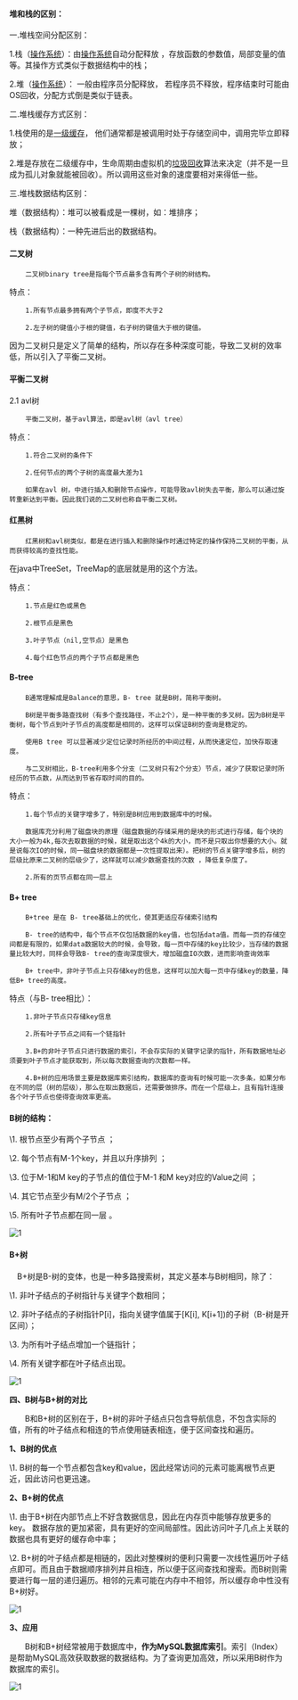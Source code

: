 #### 堆和栈的区别：
一.堆栈空间分配区别：

1.栈（[操作系统](https://www.baidu.com/s?wd=%E6%93%8D%E4%BD%9C%E7%B3%BB%E7%BB%9F&tn=SE_PcZhidaonwhc_ngpagmjz&rsv_dl=gh_pc_zhidao)）：由[操作系统](https://www.baidu.com/s?wd=%E6%93%8D%E4%BD%9C%E7%B3%BB%E7%BB%9F&tn=SE_PcZhidaonwhc_ngpagmjz&rsv_dl=gh_pc_zhidao)自动分配释放 ，存放函数的参数值，局部变量的值等。其操作方式类似于数据结构中的栈；

2.堆（[操作系统](https://www.baidu.com/s?wd=%E6%93%8D%E4%BD%9C%E7%B3%BB%E7%BB%9F&tn=SE_PcZhidaonwhc_ngpagmjz&rsv_dl=gh_pc_zhidao)）： 一般由程序员分配释放， 若程序员不释放，程序结束时可能由OS回收，分配方式倒是类似于链表。

二.堆栈缓存方式区别：

1.栈使用的是[一级缓存](https://www.baidu.com/s?wd=%E4%B8%80%E7%BA%A7%E7%BC%93%E5%AD%98&tn=SE_PcZhidaonwhc_ngpagmjz&rsv_dl=gh_pc_zhidao)， 他们通常都是被调用时处于存储空间中，调用完毕立即释放；

2.堆是存放在二级缓存中，生命周期由虚拟机的[垃圾回收](https://www.baidu.com/s?wd=%E5%9E%83%E5%9C%BE%E5%9B%9E%E6%94%B6&tn=SE_PcZhidaonwhc_ngpagmjz&rsv_dl=gh_pc_zhidao)算法来决定（并不是一旦成为孤儿对象就能被回收）。所以调用这些对象的速度要相对来得低一些。

三.堆栈数据结构区别：

堆（数据结构）：堆可以被看成是一棵树，如：堆排序；

栈（数据结构）：一种先进后出的数据结构。

#### 二叉树

        二叉树binary tree是指每个节点最多含有两个子树的树结构。

特点：

        1.所有节点最多拥有两个子节点，即度不大于2
    
        2.左子树的键值小于根的键值，右子树的键值大于根的键值。

因为二叉树只是定义了简单的结构，所以存在多种深度可能，导致二叉树的效率低，所以引入了平衡二叉树。

#### 平衡二叉树
2.1 avl树

        平衡二叉树，基于avl算法，即是avl树（avl tree）

特点：

        1.符合二叉树的条件下
    
        2.任何节点的两个子树的高度最大差为1
    
        如果在avl 树，中进行插入和删除节点操作，可能导致avl树失去平衡，那么可以通过旋转重新达到平衡。因此我们说的二叉树也称自平衡二叉树。
####  红黑树

        红黑树和avl树类似，都是在进行插入和删除操作时通过特定的操作保持二叉树的平衡，从而获得较高的查找性能。

在java中TreeSet，TreeMap的底层就是用的这个方法。

特点：

        1.节点是红色或黑色
    
        2.根节点是黑色
    
        3.叶子节点（nil,空节点）是黑色
    
        4.每个红色节点的两个子节点都是黑色
####  B-tree

        B通常理解成是Balance的意思，B- tree 就是B树，简称平衡树。
    
        B树是平衡多路查找树（有多个查找路径，不止2个），是一种平衡的多叉树。因为B树是平衡树，每个节点到叶子节点的高度都是相同的，这样可以保证B树的查询是稳定的。
    
        使用B tree 可以显著减少定位记录时所经历的中间过程，从而快速定位，加快存取速度。
    
        与二叉树相比，B-tree利用多个分支（二叉树只有2个分支）节点，减少了获取记录时所经历的节点数，从而达到节省存取时间的目的。

特点：

        1.每个节点的关键字增多了，特别是B树应用到数据库中的时候。
    
        数据库充分利用了磁盘块的原理（磁盘数据的存储采用的是块的形式进行存储，每个块的大小一般为4k,每次去取数据的时候，就是取出这个4k的大小，而不是只取出你想要的大小。就是说每次IO的时候，同一磁盘块的数据都是一次性提取出来）。把树的节点关键字增多后，树的层级比原来二叉树的层级少了，这样就可以减少数据查找的次数 ，降低复杂度了。
    
        2.所有的页节点都在同一层上
#### B+ tree

        B+tree 是在 B- tree基础上的优化，使其更适应存储索引结构
    
        B- tree的结构中，每个节点不仅包括数据的key值，也包括data值。而每一页的存储空间都是有限的，如果data数据较大的时候，会导致，每一页中存储的key比较少，当存储的数据量比较大时，同样会导致B- tree的查询深度很大，增加磁盘IO次数，进而影响查询效率
    
        B+ tree中，非叶子节点上只存储key的信息，这样可以加大每一页中存储key的数量，降低B+ tree的高度。

特点（与B- tree相比）：

        1.非叶子节点只存储key信息
    
        2.所有叶子节点之间有一个链指针
    
        3.B+的非叶子节点只进行数据的索引，不会存实际的关键字记录的指针，所有数据地址必须要到叶子节点才能获取到，所以每次数据查询的次数都一样。
    
        4.B+树的应用场景主要是数据库索引结构，数据库的查询有时候可能一次多条，如果分布在不同的层（树的层级），那么在取出数据后，还需要做排序。而在一个层级上，且有指针连接各个叶子节点也使得查询效率更高。

#### B树的结构：

 \1. 根节点至少有两个子节点 ；

 \2. 每个节点有M-1个key，并且以升序排列 ；

 \3. 位于M-1和M key的子节点的值位于M-1 和M key对应的Value之间 ；

 \4. 其它节点至少有M/2个子节点 ；

 \5. 所有叶子节点都在同一层 。

![1](./images/数据结构/1.jpg)

#### B+树

 B+树是B-树的变体，也是一种多路搜索树，其定义基本与B树相同，除了：

 \1. 非叶子结点的子树指针与关键字个数相同；

 \2. 非叶子结点的子树指针P[i]，指向关键字值属于[K[i], K[i+1])的子树（B-树是开区间）；

 \3. 为所有叶子结点增加一个链指针；

 \4. 所有关键字都在叶子结点出现。

![1](./images/数据结构/2.jpg)

**四、B树与B+树的对比**

  B和B+树的区别在于，B+树的非叶子结点只包含导航信息，不包含实际的值，所有的叶子结点和相连的节点使用链表相连，便于区间查找和遍历。

**1、B树的优点**

 \1. B树的每一个节点都包含key和value，因此经常访问的元素可能离根节点更近，因此访问也更迅速。

**2、B+树的优点**

 \1. 由于B+树在内部节点上不好含数据信息，因此在内存页中能够存放更多的key。 数据存放的更加紧密，具有更好的空间局部性。因此访问叶子几点上关联的数据也具有更好的缓存命中率；

 \2. B+树的叶子结点都是相链的，因此对整棵树的便利只需要一次线性遍历叶子结点即可。而且由于数据顺序排列并且相连，所以便于区间查找和搜索。而B树则需要进行每一层的递归遍历。相邻的元素可能在内存中不相邻，所以缓存命中性没有B+树好。

![1](./images/数据结构/3.jpg)

**3、应用**

  B树和B+树经常被用于数据库中，**作为MySQL数据库索引**。索引（Index）是帮助MySQL高效获取数据的数据结构。为了查询更加高效，所以采用B树作为数据库的索引。 

![1](./images/数据结构/4.jpg)

